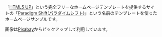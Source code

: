 「[HTML5 UP](https://html5up.net)」という完全フリーなホームページテンプレートを提供するサイトの「[Paradigm Shift(パラダイムシフト)](https://html5up.net/paradigm-shift)」という名前のテンプレートを使ったホームページサンプルです。

画像は[Pixabay](https://pixabay.com/ja/)からピックアップして利用しています。
